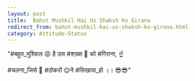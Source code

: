 ```yaml
---
layout: post
title:  Bahut Mushkil Hai Us Shaksh Ko Girana
redirect_from: bahut-mushkil-hai-us-shaksh-ko-girana.html
category: Attitude-Status
---
```

"#बहुत_मुश्किल 😡 है उस #शख़्स 👦 को #गिराना, ☝ 

#चलना_जिसे 🏃 #ठोकरों 😌ने #सिखाया_हो ।। 😎😎"